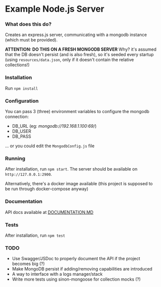 # Example Node.js Server

### What does this do?
Creates an express.js server, communicating with a mongodb instance (which must be provided).

__ATTENTION: DO THIS ON A FRESH MONGODB SERVER__
Why? it's assumed that the DB doesn't persist (and is also fresh), so it's seeded every startup (using `resources/data.json`, only if it doesn't contain the relative collections!)

### Installation

Run `npm install`

### Configuration

You can pass 3 (three) environment variables to configure the mongodb connection:

* DB_URL  (eg: _mongodb://192.168.1.100:69/_)
* DB_USER
* DB_PASS

... or you could edit the `MongodbConfig.js` file

### Running

After installation, run `npm start`. The server should be available on `http://127.0.0.1:2900`.

Alternatively, there's a docker image available (this project is supposed to be run through docker-compose anyway)

### Documentation

API docs available at [DOCUMENTATION.MD](DOCUMENTATION.MD)

### Tests

After installation, run `npm test`

### TODO

* Use Swagger/JSDoc to properly document the API if the project becomes big (?)
* Make MongoDB persist if adding/removing capabilities are introduced
* A way to interface with a logs manager/stack
* Write more tests using sinon-mongoose for collection mocks (?)
